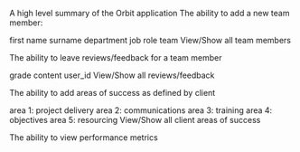 A high level summary of the Orbit application
The ability to add a new team member:

first name
surname
department
job role
team
View/Show all team members

The ability to leave reviews/feedback for a team member

grade
content
user_id
View/Show all reviews/feedback

The ability to add areas of success as defined by client

area 1: project delivery
area 2: communications
area 3: training
area 4: objectives
area 5: resourcing
View/Show all client areas of success

The ability to view performance metrics